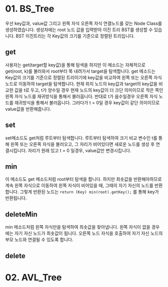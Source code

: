 # 01. BS_Tree
우선 key값과, value값 그리고 왼쪽 자식 오른쪽 자식 연결노드를 갖는 Node Class를 생성하였습니다.
생성자에는 root 노드 값을 입력받아 이진 트리 BST를 생성할 수 있습니다.
BST 이진트리는 각 Key값의 크기를 기준으로 정렬된 트리입니다.
## get
사용자는 get(target할 key값)을 통해 탐색을 하지만 이 메소드는 자체적으로 get(root, k)를 불러와서 root부터 쭉 내려가서 target을 탐색합니다.
get 메소드는 Key값의 크기를 기준으로 정렬된 트리이기에 key값을 비교하여 왼쪽 또는 오른쪽 자식 노드로 이동하여 target을 탐색합니다.
현재 위치 노드의 key값과 target의 key값을 비교한 값을 t로 두고, t가 양수일 경우 현재 노드의 key값이 더 크단 의미이므로 작은 쪽인 왼쪽 자식 노드를 재귀방식을 통해서 불러옵니다.
반대로 t가 음수일경우 오른쪽 자식 노드를 재귀방식을 통해서 불러옵니다.
그러다가 t = 0일 경우 key값이 같단 의미이므로 value값을 반환해줍니다.

## set
set메소드도 get처럼 루트부터 탐색합니다. 루트부터 탐색하여 크기 비교 변수인 t를 통해 왼쪽 또는 오른쪽 자식을 불러오고, 그 자리가 비어있다면 새로운 노드를 생성 후 연결시킵니다.
자리가 원래 있고 t = 0 일경우, value값만 변경시킵니다.

## min
이 메소드도 get 메소드처럼 root부터 탐색을 합니다.
하지만 최솟값을 반환해야하므로 계속 왼쪽 자식으로 이동하여 왼쪽 자식이 비어있을 때, 그때의 자기 자신의 노드를 반환합니다.
그렇게 반환된 노드는 `return (Key) min(root).getKey();` 를 통해 key가 반환됩니다.

## deleteMin
min 메소드처럼 왼쪽 자식만을 탐색하여 최솟값을 찾아냅니다.
왼쪽 자식이 없을 경우에는 자기 자신 노드가 최솟값이 됩니다.
오른쪽 노드 자식을 호출하여 자기 자신 노드의 부모 노드와 연결될 수 있도록 합니다.

## delete

# 02. AVL_Tree